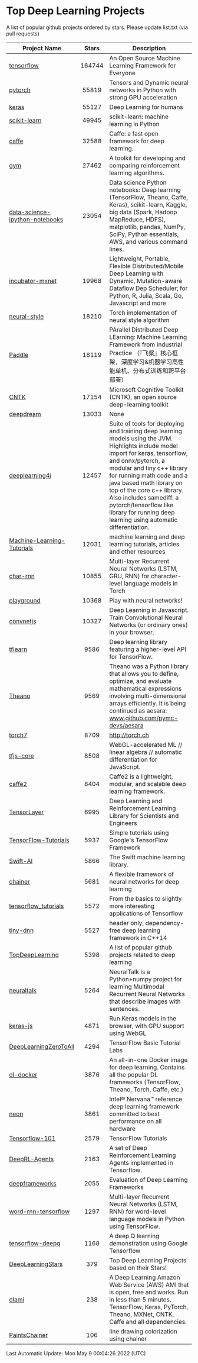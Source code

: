 # Top Deep Learning Projects
A list of popular github projects ordered by stars.
Please update list.txt (via pull requests)

|Project Name| Stars | Description |
| ---------- |:-----:| ----------- |
| [tensorflow](https://github.com/tensorflow/tensorflow) | 164744 | An Open Source Machine Learning Framework for Everyone |
| [pytorch](https://github.com/pytorch/pytorch) | 55819 | Tensors and Dynamic neural networks in Python with strong GPU acceleration |
| [keras](https://github.com/keras-team/keras) | 55127 | Deep Learning for humans |
| [scikit-learn](https://github.com/scikit-learn/scikit-learn) | 49945 | scikit-learn: machine learning in Python |
| [caffe](https://github.com/BVLC/caffe) | 32588 | Caffe: a fast open framework for deep learning. |
| [gym](https://github.com/openai/gym) | 27462 | A toolkit for developing and comparing reinforcement learning algorithms. |
| [data-science-ipython-notebooks](https://github.com/donnemartin/data-science-ipython-notebooks) | 23054 | Data science Python notebooks: Deep learning (TensorFlow, Theano, Caffe, Keras), scikit-learn, Kaggle, big data (Spark, Hadoop MapReduce, HDFS), matplotlib, pandas, NumPy, SciPy, Python essentials, AWS, and various command lines. |
| [incubator-mxnet](https://github.com/apache/incubator-mxnet) | 19968 | Lightweight, Portable, Flexible Distributed/Mobile Deep Learning with Dynamic, Mutation-aware Dataflow Dep Scheduler; for Python, R, Julia, Scala, Go, Javascript and more |
| [neural-style](https://github.com/jcjohnson/neural-style) | 18210 | Torch implementation of neural style algorithm |
| [Paddle](https://github.com/PaddlePaddle/Paddle) | 18119 | PArallel Distributed Deep LEarning: Machine Learning Framework from Industrial Practice （『飞桨』核心框架，深度学习&机器学习高性能单机、分布式训练和跨平台部署） |
| [CNTK](https://github.com/microsoft/CNTK) | 17154 | Microsoft Cognitive Toolkit (CNTK), an open source deep-learning toolkit |
| [deepdream](https://github.com/google/deepdream) | 13033 | None |
| [deeplearning4j](https://github.com/eclipse/deeplearning4j) | 12457 | Suite of tools for deploying and training deep learning models using the JVM. Highlights include model import for keras, tensorflow, and onnx/pytorch, a modular and tiny c++ library for running math code and a java based math library on top of the core c++ library. Also includes samediff: a pytorch/tensorflow like library for running deep learning using automatic differentiation. |
| [Machine-Learning-Tutorials](https://github.com/ujjwalkarn/Machine-Learning-Tutorials) | 12031 | machine learning and deep learning tutorials, articles and other resources  |
| [char-rnn](https://github.com/karpathy/char-rnn) | 10855 | Multi-layer Recurrent Neural Networks (LSTM, GRU, RNN) for character-level language models in Torch |
| [playground](https://github.com/tensorflow/playground) | 10368 | Play with neural networks! |
| [convnetjs](https://github.com/karpathy/convnetjs) | 10327 | Deep Learning in Javascript. Train Convolutional Neural Networks (or ordinary ones) in your browser. |
| [tflearn](https://github.com/tflearn/tflearn) | 9586 | Deep learning library featuring a higher-level API for TensorFlow. |
| [Theano](https://github.com/Theano/Theano) | 9569 | Theano was a Python library that allows you to define, optimize, and evaluate mathematical expressions involving multi-dimensional arrays efficiently. It is being continued as aesara: www.github.com/pymc-devs/aesara |
| [torch7](https://github.com/torch/torch7) | 8709 | http://torch.ch |
| [tfjs-core](https://github.com/tensorflow/tfjs-core) | 8508 | WebGL-accelerated ML // linear algebra // automatic differentiation for JavaScript. |
| [caffe2](https://github.com/facebookarchive/caffe2) | 8404 | Caffe2 is a lightweight, modular, and scalable deep learning framework. |
| [TensorLayer](https://github.com/tensorlayer/TensorLayer) | 6995 | Deep Learning and Reinforcement Learning Library for Scientists and Engineers  |
| [TensorFlow-Tutorials](https://github.com/nlintz/TensorFlow-Tutorials) | 5937 | Simple tutorials using Google's TensorFlow Framework |
| [Swift-AI](https://github.com/Swift-AI/Swift-AI) | 5866 | The Swift machine learning library. |
| [chainer](https://github.com/chainer/chainer) | 5681 | A flexible framework of neural networks for deep learning |
| [tensorflow_tutorials](https://github.com/pkmital/tensorflow_tutorials) | 5572 | From the basics to slightly more interesting applications of Tensorflow |
| [tiny-dnn](https://github.com/tiny-dnn/tiny-dnn) | 5527 | header only, dependency-free deep learning framework in C++14 |
| [TopDeepLearning](https://github.com/aymericdamien/TopDeepLearning) | 5398 | A list of popular github projects related to deep learning |
| [neuraltalk](https://github.com/karpathy/neuraltalk) | 5264 | NeuralTalk is a Python+numpy project for learning Multimodal Recurrent Neural Networks that describe images with sentences. |
| [keras-js](https://github.com/transcranial/keras-js) | 4871 | Run Keras models in the browser, with GPU support using WebGL |
| [DeepLearningZeroToAll](https://github.com/hunkim/DeepLearningZeroToAll) | 4294 | TensorFlow Basic Tutorial Labs |
| [dl-docker](https://github.com/floydhub/dl-docker) | 3876 | An all-in-one Docker image for deep learning. Contains all the popular DL frameworks (TensorFlow, Theano, Torch, Caffe, etc.) |
| [neon](https://github.com/NervanaSystems/neon) | 3861 | Intel® Nervana™ reference deep learning framework committed to best performance on all hardware |
| [Tensorflow-101](https://github.com/sjchoi86/Tensorflow-101) | 2579 | TensorFlow Tutorials |
| [DeepRL-Agents](https://github.com/awjuliani/DeepRL-Agents) | 2163 | A set of Deep Reinforcement Learning Agents implemented in Tensorflow. |
| [deepframeworks](https://github.com/zer0n/deepframeworks) | 2055 | Evaluation of Deep Learning Frameworks |
| [word-rnn-tensorflow](https://github.com/hunkim/word-rnn-tensorflow) | 1297 | Multi-layer Recurrent Neural Networks (LSTM, RNN) for word-level language models in Python using TensorFlow. |
| [tensorflow-deepq](https://github.com/siemanko/tensorflow-deepq) | 1168 | A deep Q learning demonstration using Google Tensorflow |
| [DeepLearningStars](https://github.com/hunkim/DeepLearningStars) | 379 | Top Deep Learning Projects based on their Stars! |
| [dlami](https://github.com/ritchieng/dlami) | 238 | A Deep Learning Amazon Web Service (AWS) AMI that is open, free and works. Run in less than 5 minutes. TensorFlow, Keras, PyTorch, Theano, MXNet, CNTK, Caffe and all dependencies. |
| [PaintsChainer](https://github.com/taizan/PaintsChainer) | 106 | line drawing colorization using chainer |

Last Automatic Update: Mon May  9 00:04:26 2022 (UTC)
